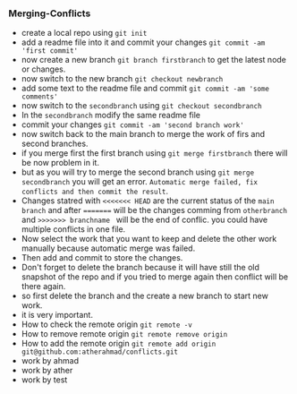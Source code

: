 ### Merging-Conflicts
- create a local repo using `git init`
- add a readme file into it and commit your changes `git commit -am 'first commit'`
- now create a new branch `git branch firstbranch` to get the latest node or changes.
- now switch to the new branch `git checkout newbranch`
- add some text to the readme file and commit `git commit -am 'some comments'`
- now switch to the `secondbranch` using `git checkout secondbranch`
- In the `secondbranch` modify the same readme file
- commit your changes `git commit -am 'second branch work'`
- now switch back to the main branch to merge the work of firs and second branches.
- if you merge first the first branch using `git merge firstbranch` there will be now problem in it.
- but as you will try to merge the second branch using `git merge secondbranch` you will get an error. `Automatic merge failed, fix conflicts and then commit the result`.
- Changes statred with `<<<<<<< HEAD` are the current status of the `main branch` and after `=======` will be the changes comming from `otherbranch` and `>>>>>>> branchname ` will be the end of conflic. you could have multiple conflicts in one file.
- Now select the work that you want to keep and delete the other work manually because automatic merge was failed. 
-  Then add and commit to store the changes.
- Don't forget to delete the branch because it will have still the old snapshot of the repo and if you tried to merge again then conflict will be there again.
- so first delete the branch and the create a new branch to start new work. 
- it is very important.
- How to check the remote origin `git remote -v`
- How to remove remote origin `git remote remove origin`
- How to add the remote origin `git remote add origin git@github.com:atherahmad/conflicts.git`
- work by ahmad
- work by ather
- work by test
